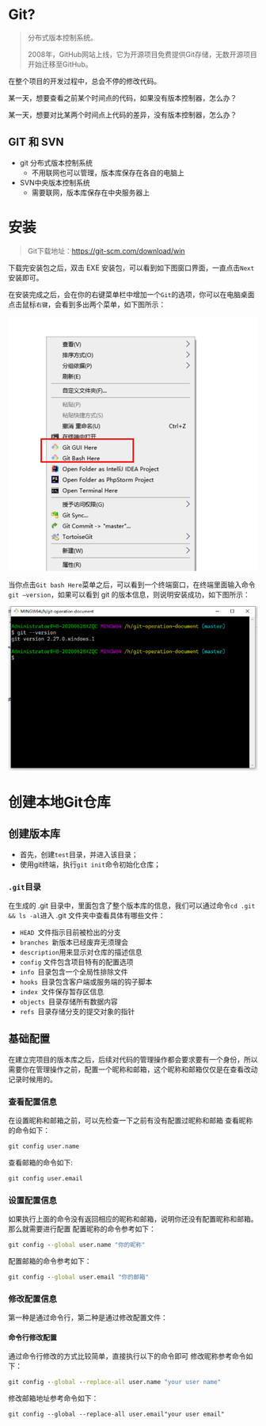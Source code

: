 # Git?

> 分布式版本控制系统。
>
> 2008年，GitHub网站上线，它为开源项目免费提供Git存储，无数开源项目开始迁移至GitHub。



在整个项目的开发过程中，总会不停的修改代码。



某一天，想要查看之前某个时间点的代码，如果没有版本控制器，怎么办？



某一天，想要对比某两个时间点上代码的差异，没有版本控制器，怎么办？









## GIT 和 SVN

- git 分布式版本控制系统
  - 不用联网也可以管理，版本库保存在各自的电脑上
- SVN中央版本控制系统
  - 需要联网，版本库保存在中央服务器上



# 安装

> Git下载地址：https://git-scm.com/download/win

下载完安装包之后，双击 EXE 安装包，可以看到如下图窗口界面，一直点击`Next`安装即可。





在安装完成之后，会在你的右键菜单栏中增加一个`Git`的选项，你可以在电脑桌面点击鼠标`右键`，会看到多出两个菜单，如下图所示：

![image-20230625175157501](./imgs/image-20230625175157501.png)



当你点击`Git bash Here`菜单之后，可以看到一个终端窗口，在终端里面输入命令`git —version`，如果可以看到 git 的版本信息，则说明安装成功，如下图所示：



![image-20230625175228640](./imgs/image-20230625175228640.png)

# 创建本地Git仓库

## 创建版本库



- 首先，创建`test`目录，并进入该目录；
- 使用git终端，执行`git init`命令初始化仓库；



### `.git`目录

在生成的 .git 目录中，里面包含了整个版本库的信息，我们可以通过命令`cd .git && ls -al`进入 .git 文件夹中查看具体有哪些文件：

- `HEAD `文件指示目前被检出的分支
- `branches `新版本已经废弃无须理会
- `description`用来显示对仓库的描述信息
- `config` 文件包含项目特有的配置选项
- `info `目录包含一个全局性排除文件
- `hooks `目录包含客户端或服务端的钩子脚本
- `index `文件保存暂存区信息
- `objects `目录存储所有数据内容
- `refs `目录存储分支的提交对象的指针

## 基础配置

在建立完项目的版本库之后，后续对代码的管理操作都会要求要有一个身份，所以需要你在管理操作之前，配置一个昵称和邮箱，这个昵称和邮箱仅仅是在查看改动记录时候用的。

### 查看配置信息

在设置昵称和邮箱之前，可以先检查一下之前有没有配置过昵称和邮箱
查看昵称的命令如下：

```cmd
git config user.name
```

查看邮箱的命令如下:

```cmd
git config user.email
```

### 设置配置信息

如果执行上面的命令没有返回相应的昵称和邮箱，说明你还没有配置昵称和邮箱。那么就需要进行配置
配置昵称的命令参考如下：

```cmd
git config --global user.name "你的昵称"
```

配置邮箱的命令参考如下：

```cmd
git config --global user.email "你的邮箱"
```

### 修改配置信息

 第一种是通过命令行，第二种是通过修改配置文件：

#### 命令行修改配置

通过命令行修改的方式比较简单，直接执行以下的命令即可
修改昵称参考命令如下：

```cmd
git config --global --replace-all user.name "your user name"
```

修改邮箱地址参考命令如下：

```
git config --global --replace-all user.email"your user email"
```